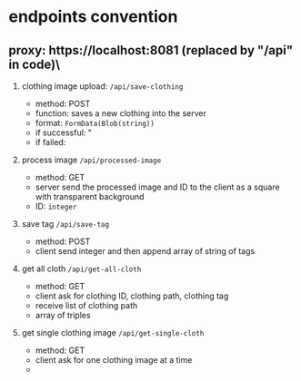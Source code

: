 # endpoints convention

## proxy: https://localhost:8081 (replaced by "/api" in code)\

1. clothing image upload: `/api/save-clothing`

   - method: POST
   - function: saves a new clothing into the server
   - format: `FormData(Blob(string))`
   - if successful: "
   - if failed:

2. process image `/api/processed-image`

   - method: GET
   - server send the processed image and ID to the client as a square with transparent background
   - ID: `integer`

3. save tag `/api/save-tag`

   - method: POST
   - client send integer and then append array of string of tags

4. get all cloth `/api/get-all-cloth`

   - method: GET
   - client ask for clothing ID, clothing path, clothing tag
   - receive list of clothing path
   - array of triples

5. get single clothing image `/api/get-single-cloth`
   - method: GET
   - client ask for one clothing image at a time
   -
